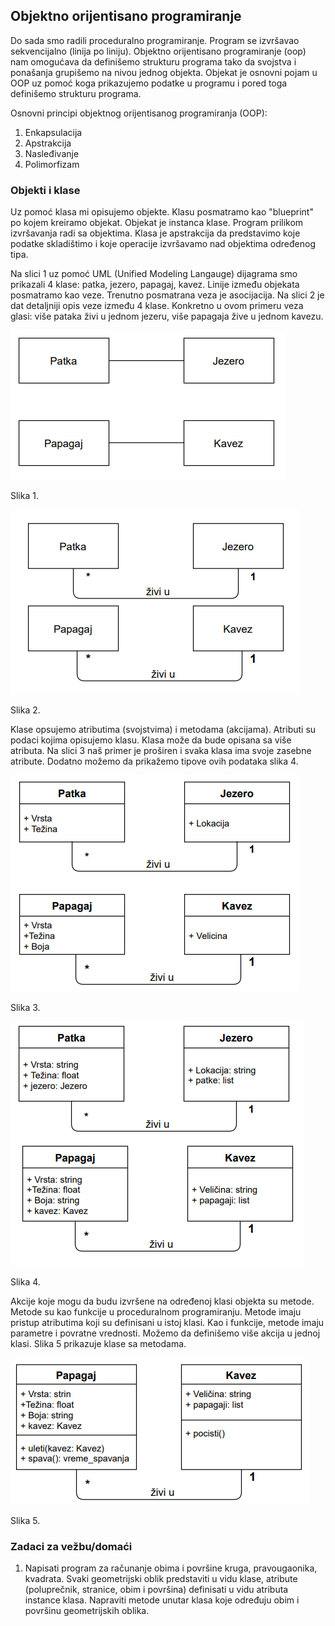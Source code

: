 ## Objektno orijentisano programiranje ##

Do sada smo radili proceduralno programiranje. Program se izvršavao sekvencijalno (linija po liniju). 
Objektno orijentisano programiranje (oop) nam omogućava da definišemo strukturu programa tako da svojstva i ponašanja grupišemo na nivou jednog objekta. 
Objekat je osnovni pojam u OOP uz pomoć koga prikazujemo podatke u programu i pored toga definišemo strukturu programa.

Osnovni principi objektnog orijentisanog programiranja (OOP):
1. Enkapsulacija
2. Apstrakcija
3. Nasleđivanje 
4. Polimorfizam

### Objekti i klase ###

Uz pomoć klasa mi opisujemo objekte. Klasu posmatramo kao "blueprint" po kojem kreiramo objekat. Objekat je instanca klase. Program prilikom izvršavanja radi sa objektima. Klasa je apstrakcija da predstavimo koje podatke skladištimo i koje operacije izvršavamo nad objektima određenog tipa.

Na slici 1 uz pomoć UML (Unified Modeling Langauge) dijagrama smo prikazali 4 klase: patka, jezero, papagaj, kavez. Linije između objekata posmatramo kao veze. Trenutno posmatrana veza je asocijacija. 
Na slici 2 je dat detaljniji opis veze između 4 klase. Konkretno u ovom primeru veza glasi: više pataka živi u jednom jezeru, više papagaja žive u jednom kavezu. 

![slika1](/slike/v4/slika1.png)

Slika 1.

![slika2](/slike/v4/slika2.png)

Slika 2.

Klase opsujemo atributima (svojstvima) i metodama (akcijama).
Atributi su podaci kojima opisujemo klasu. Klasa može da bude opisana sa više atributa. Na slici 3 naš primer je proširen i svaka klasa ima svoje zasebne atribute. 
Dodatno možemo da prikažemo tipove ovih podataka slika 4.


![slika3](/slike/v4/slika3.png)

Slika 3.


![slika4](/slike/v4/slika4.png)

Slika 4.

Akcije koje mogu da budu izvršene na određenoj klasi objekta su metode. Metode su kao funkcije u proceduralnom programiranju. Metode imaju pristup atributima koji su definisani u istoj klasi. Kao i funkcije, metode imaju parametre i povratne vrednosti. Možemo da definišemo više akcija u jednoj klasi.
Slika 5 prikazuje klase sa metodama. 


![slika5](/slike/v4/slika5.png)

Slika 5.


### Zadaci za vežbu/domaći

1. Napisati program za računanje obima i površine kruga, pravougaonika, kvadrata. Svaki geometrijski oblik predstaviti u vidu klase, atribute (poluprečnik, stranice, obim i površina) definisati u vidu atributa instance klasa. Napraviti metode unutar klasa koje određuju obim i površinu geometrijskih oblika.
